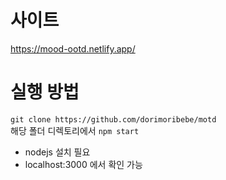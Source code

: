 # 사이트
https://mood-ootd.netlify.app/

# 실행 방법
`git clone https://github.com/dorimoribebe/motd`   
해당 폴더 디렉토리에서 `npm start`
- nodejs 설치 필요
- localhost:3000 에서 확인 가능
